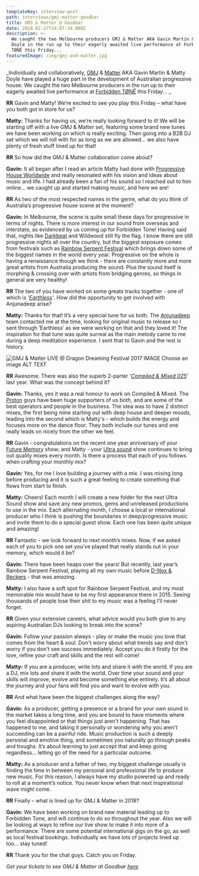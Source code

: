 ```yaml
---
templateKey: interview-post
path: interviews/gmj-matter-goodbar
title: GMJ & Matter @ Goodbar
date: 2018-02-27T14:07:34.000Z
description: >-
  We caught the two Melbourne producers GMJ & Matter AKA Gavin Martin & Matty
  Doyle in the run up to their eagerly awaited live performance at Forbidden
  TØNË this Friday... 
featuredImage: /img/gmj-and-matter.jpg
---
```


_Individually and collaboratively, [GMJ](https://www.facebook.com/gmjmusic/) & [Matter](https://www.facebook.com/matterlive/) AKA Gavin Martin & Matty Doyle have played a huge part in the development of Australian progressive house. We caught the two Melbourne producers in the run up to their eagerly awaited live performance at [Forbidden TØNË](https://www.facebook.com/forbiddentone/) this Friday... _

**RR** Gavin and Matty! We’re excited to see you play this Friday – what have you both got in store for us?

**Matty:** Thanks for having us, we’re really looking forward to it! We will be starting off with a live GMJ & Matter set, featuring some brand new tunes we have been working on which is really exciting. Then going into a B2B DJ set which we will roll with for as long as we are allowed... we also have plenty of fresh stuff lined up for that!

**RR** So how did the GMJ & Matter collaboration come about?

**Gavin:** It all began after I read an article Matty had done with [Progressive House Worldwide](https://www.facebook.com/progressivehouseworldwide/) and really resonated with his vision and ideas about music and life. I had already been a fan of his sound so I reached out to him online... we caught up and started making music, and here we are!

**RR** As two of the most respected names in the genre, what do you think of Australia’s progressive house scene at the moment?

**Gavin:** In Melbourne, the scene is quite small these days for progressive in terms of nights. There is more interest in our sound from overseas and interstate, as evidenced by us coming up for Forbidden Tone! Having said that, nights like [Darkbeat](https://www.facebook.com/Darkbeat.fanpage/) and Wildwood still fly the flag. I know there are still progressive nights all over the country, but the biggest exposure comes from festivals such as [Rainbow Serpent Festival](https://www.facebook.com/rainbowHQ/) which brings down some of the biggest names in the world every year. Progressive on the whole is having a renaissance though we think - there are constantly more and more great artists from Australia producing the sound. Plus the sound itself is morphing & crossing over with artists from bridging genres, so things in general are very healthy!

**RR** The two of you have worked on some greats tracks together - one of which is _‘[Earthless](https://www.beatport.com/track/earthless-extended-mix/9776490)’_. How did the opportunity to get involved with Anjunadeep arise?

**Matty:** Thanks for that! It’s a very special tune for us both. The [Anjunadeep](https://www.facebook.com/anjunadeep/) team contacted me at the time, looking for original music to release so I sent through ‘Earthless’ as we were working on that and they loved it! The inspiration for that tune was quite surreal as the main melody came to me during a deep meditation experience. I sent that to Gavin and the rest is history.

![GMJ & Matter LIVE @ Dragon Dreaming Festival 2017     IMAGE Choose an image ALT TEXT](/img/dragon-dreaming-festival-2017.jpg)

**RR** Awesome. There was also the superb 2-parter _‘[Compiled & Mixed 025](https://www.beatport.com/release/gmj-and-matter/2159002)’_ last year. What was the concept behind it?

**Gavin:** Thanks, yes it was a real honour to work on Compiled & Mixed. The [Proton](https://www.facebook.com/proton.music.label/) guys have been huge supporters of us both, and are some of the best operators and people in the business. The idea was to have 2 distinct mixes, the first being mine starting out with deep house and deeper moods, leading into the second which is Matty's - which builds the energy and focuses more on the dance floor. They both include our tunes and one really leads on nicely from the other we feel.

**RR** Gavin - congratulations on the recent one year anniversary of your [Future Memory](https://www.protonradio.com/shows/781/future-memory) show; and Matty - your [Ultra sound](https://www.protonradio.com/shows/745/ultra-sound) show continues to bring out quality mixes every month. Is there a process that each of you follows when crafting your monthly mix?

**Gavin:** Yes, for me I love building a journey with a mix. I was mixing long before producing and it is such a great feeling to create something that flows from start to finish.

**Matty:** Cheers! Each month I will create a new folder for the next Ultra Sound show and save any new promos, gems and unreleased productions to use in the mix. Each alternating month, I choose a local or international producer who I think is pushing the boundaries in deep/progressive music and invite them to do a special guest show. Each one has been quite unique and amazing!

**RR** Fantastic - we look forward to next month’s mixes. Now, if we asked each of you to pick one set you’ve played that really stands out in your memory, which would it be?

**Gavin:** There have been heaps over the years! But recently, last year’s Rainbow Serpent Festival, playing all my own music before [D-Nox & Beckers](https://www.facebook.com/dnoxandbeckers/) - that was amazing.

**Matty:** I also have a soft spot for Rainbow Serpent Festival, and my most memorable mix would have to be my first appearance there in 2015. Seeing thousands of people lose their shit to my music was a feeling I’ll never forget.

**RR** Given your extensive careers, what advice would you both give to any aspiring Australian DJs looking to break into the scene?

**Gavin:** Follow your passion always - play or make the music you love that comes from the heart & soul. Don't worry about what trends say and don't worry if you don't see success immediately. Accept you do it firstly for the love, refine your craft and skills and the rest will come!

**Matty:** If you are a producer, write lots and share it with the world. If you are a DJ, mix lots and share it with the world. Over time your sound and your skills will improve, evolve and become something else entirely. It’s all about the journey and your fans will find you and want to evolve with you.

**RR** And what have been the biggest challenges along the way?

**Gavin:** As a producer, getting a presence or a brand for your own sound in the market takes a long time, and you are bound to have moments where you feel disappointed or that things just aren't happening. That has happened to me, and taking it personally or wondering why you aren't succeeding can be a painful ride. Music production is such a deeply personal and emotive thing, and sometimes you naturally go through peaks and troughs. It’s about learning to just accept that and keep going regardless... letting go of the need for a particular outcome.

**Matty:** As a producer and a father of two, my biggest challenge usually is finding the time in between my personal and professional life to produce new music. For this reason, I always have my studio powered up and ready to roll at a moment’s notice. You never know when that next inspirational wave might come.

**RR** Finally – what is lined up for GMJ & Matter in 2018?

**Gavin:** We have been working on brand new material leading up to Forbidden Tone, and will continue to do so throughout the year. Also we will be looking at ways to refine our live show to make it into more of a performance. There are some potential international gigs on the go, as well as local festival bookings. Individually we have lots of projects lined up too... stay tuned!

**RR** Thank you for the chat guys. Catch you on Friday.

_Get your tickets to see GMJ & Matter at Goodbar [here](https://events.ticketbooth.com.au/event/GMJ-Matter)_
